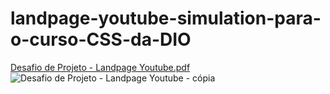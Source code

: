 # landpage-youtube-simulation-para-o-curso-CSS-da-DIO
[Desafio de Projeto - Landpage Youtube.pdf](https://github.com/jbsantos048/landpage-youtube-simulation-para-o-curso-CSS-da-DIO/files/13229227/Desafio.de.Projeto.-.Landpage.Youtube.pdf)
![Desafio de Projeto - Landpage Youtube - cópia](https://github.com/jbsantos048/landpage-youtube-simulation-para-o-curso-CSS-da-DIO/assets/135630010/9b540a48-8f67-48cd-aeab-a30a005be7aa)
